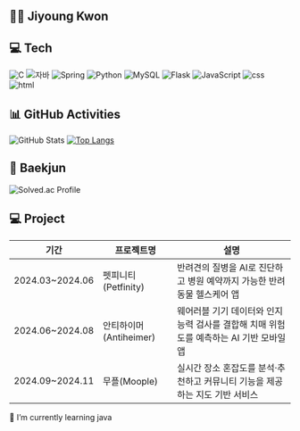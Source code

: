 ## 👩‍💻 Jiyoung Kwon
## 💻 Tech

![C](https://img.shields.io/badge/C-00599C?style=for-the-badge&logo=c&logoColor=white)
![자바](https://img.shields.io/badge/Java-ED8B00?style=for-the-badge&logo=openjdk&logoColor=white)
![Spring](https://img.shields.io/badge/-Spring-6DB33F?style=for-the-badge&logo=Spring&logoColor=white)
![Python](https://img.shields.io/badge/Python-3776AB?style=for-the-badge&logo=python&logoColor=white)
![MySQL](https://img.shields.io/badge/MySQL-00000F?style=for-the-badge&logo=mysql&logoColor=white)
![Flask](https://img.shields.io/badge/Flask-000000?style=for-the-badge&logo=flask&logoColor=white)
![JavaScript](https://img.shields.io/badge/JavaScript-F7DF1E?style=for-the-badge&logo=JavaScript&logoColor=white)
![css](https://img.shields.io/badge/CSS-239120?&style=for-the-badge&logo=css3&logoColor=white)
![html](https://img.shields.io/badge/HTML-239120?style=for-the-badge&logo=html5&logoColor=white)

## 📊 GitHub Activities
![GitHub Stats](https://github-readme-stats.vercel.app/api?username=ziyoungkwon&show_icons=true&include_all_commits=true&count_private=true)
[![Top Langs](https://github-readme-stats.vercel.app/api/top-langs/?username=ziyoungkwon)](https://github.com/ziyoungkwon/github-readme-stats)

## 📖 Baekjun
![Solved.ac Profile](http://mazassumnida.wtf/api/v2/generate_badge?boj=gy011003)

## 💻 Project
|기간|프로젝트명|설명|
|-----|-----|----|
|2024.03~2024.06|펫피니티(Petfinity)|반려견의 질병을 AI로 진단하고 병원 예약까지 가능한 반려동물 헬스케어 앱|
|2024.06~2024.08|안티하이머(Antiheimer)|웨어러블 기기 데이터와 인지능력 검사를 결합해 치매 위험도를 예측하는 AI 기반 모바일 앱|
|2024.09~2024.11|무플(Moople)|실시간 장소 혼잡도를 분석·추천하고 커뮤니티 기능을 제공하는 지도 기반 서비스|


<!--
**ziyoungkwon/ziyoungkwon** is a ✨ _special_ ✨ repository because its `README.md` (this file) appears on your GitHub profile.

Here are some ideas to get you started:

- 🔭 I’m currently working on ...
- 🌱 I’m currently learning ...
- 👯 I’m looking to collaborate on ...
- 🤔 I’m looking for help with ...
- 💬 Ask me about ...
- 📫 How to reach me: ...
- 😄 Pronouns: ...
- ⚡ Fun fact: ...
-->
🌱 I’m currently learning java


